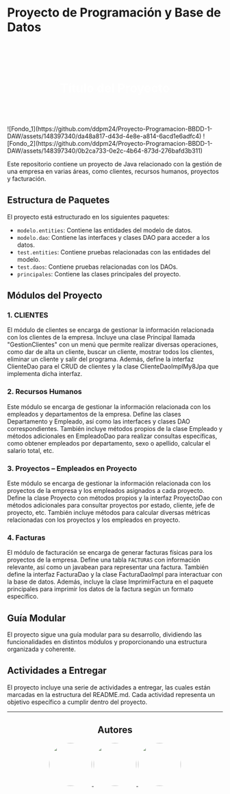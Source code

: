# Proyecto de Programación y Base de Datos

<div style="background-image: url('https://github.com/ddpm24/RepasoGithub/blob/main/otros/fotos/Fondo_1.png'); background-size: cover; padding: 50px 0;">
    <h1 style="text-align: center; color: white;">Título del Proyecto</h1>
</div>
![Fondo_1](https://github.com/ddpm24/Proyecto-Programacion-BBDD-1-DAW/assets/148397340/da48a817-d43d-4e8e-a814-6acd1e6adfc4)
![Fondo_2](https://github.com/ddpm24/Proyecto-Programacion-BBDD-1-DAW/assets/148397340/0b2ca733-0e2c-4b64-873d-276bafd3b311)

Este repositorio contiene un proyecto de Java relacionado con la gestión de una empresa en varias áreas, como clientes, recursos humanos, proyectos y facturación.

## Estructura de Paquetes

El proyecto está estructurado en los siguientes paquetes:

- `modelo.entities`: Contiene las entidades del modelo de datos.
- `modelo.dao`: Contiene las interfaces y clases DAO para acceder a los datos.
- `test.entities`: Contiene pruebas relacionadas con las entidades del modelo.
- `test.daos`: Contiene pruebas relacionadas con los DAOs.
- `principales`: Contiene las clases principales del proyecto.

## Módulos del Proyecto

### 1. CLIENTES

El módulo de clientes se encarga de gestionar la información relacionada con los clientes de la empresa. Incluye una clase Principal llamada "GestionClientes" con un menú que permite realizar diversas operaciones, como dar de alta un cliente, buscar un cliente, mostrar todos los clientes, eliminar un cliente y salir del programa. Además, define la interfaz ClienteDao para el CRUD de clientes y la clase ClienteDaoImplMy8Jpa que implementa dicha interfaz.

### 2. Recursos Humanos

Este módulo se encarga de gestionar la información relacionada con los empleados y departamentos de la empresa. Define las clases Departamento y Empleado, así como las interfaces y clases DAO correspondientes. También incluye métodos propios de la clase Empleado y métodos adicionales en EmpleadoDao para realizar consultas específicas, como obtener empleados por departamento, sexo o apellido, calcular el salario total, etc.

### 3. Proyectos – Empleados en Proyecto

Este módulo se encarga de gestionar la información relacionada con los proyectos de la empresa y los empleados asignados a cada proyecto. Define la clase Proyecto con métodos propios y la interfaz ProyectoDao con métodos adicionales para consultar proyectos por estado, cliente, jefe de proyecto, etc. También incluye métodos para calcular diversas métricas relacionadas con los proyectos y los empleados en proyecto.

### 4. Facturas

El módulo de facturación se encarga de generar facturas físicas para los proyectos de la empresa. Define una tabla `FACTURAS` con información relevante, así como un javabean para representar una factura. También define la interfaz FacturaDao y la clase FacturaDaoImpl para interactuar con la base de datos. Además, incluye la clase ImprimirFactura en el paquete principales para imprimir los datos de la factura según un formato específico.

## Guía Modular

El proyecto sigue una guía modular para su desarrollo, dividiendo las funcionalidades en distintos módulos y proporcionando una estructura organizada y coherente.

## Actividades a Entregar

El proyecto incluye una serie de actividades a entregar, las cuales están marcadas en la estructura del README.md. Cada actividad representa un objetivo específico a cumplir dentro del proyecto.

---



 <h2 align="center">Autores</h2>
<div align="center">
    <a href="https://github.com/ddpm24">
        <img src="https://avatars.githubusercontent.com/u/148397340?s=96&v=4" width="100px" height="100px" style="border-radius: 50%;">
    </a>
    <a href="https://github.com/DiegoMartzG">
        <img src="https://avatars.githubusercontent.com/u/150907836?v=4" width="100px" height="100px" style="border-radius: 50%;">
    </a>
    <a href="https://github.com/rubenperaita">
        <img src="https://avatars.githubusercontent.com/u/72934096?v=4" width="100px" height="100px" style="border-radius: 50%;">
    </a>
</div>



